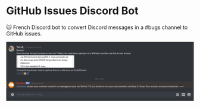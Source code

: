 # GitHub Issues Discord Bot

🐱 French Discord bot to convert Discord messages in a #bugs channel to GitHub issues.

![example](./example.png)
